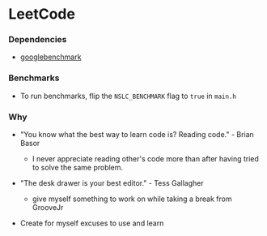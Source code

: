 

# LeetCode

### Dependencies
- [googlebenchmark](https://github.com/google/benchmark)

### Benchmarks
- To run benchmarks, flip the `NSLC_BENCHMARK` flag to `true` in `main.h`


### Why

- "You know what the best way to learn code is? Reading code." - Brian Basor
	- I never appreciate reading other's code more than after having tried to solve the same problem.

- "The desk drawer is your best editor." - Tess Gallagher
	- give myself something to work on while taking a break from GrooveJr

- Create for myself excuses to use and learn